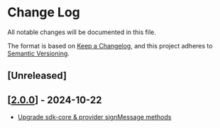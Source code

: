 # Change Log

All notable changes will be documented in this file.

The format is based on [Keep a Changelog](https://keepachangelog.com/en/1.0.0/),
and this project adheres to [Semantic Versioning](https://semver.org/spec/v2.0.0.html).

## [Unreleased]

## [[2.0.0](https://github.com/multiversx/mx-sdk-js-passkey-provider/pull/15)] - 2024-10-22

- [Upgrade sdk-core & provider signMessage methods](https://github.com/multiversx/mx-sdk-js-passkey-provider/pull/14)



